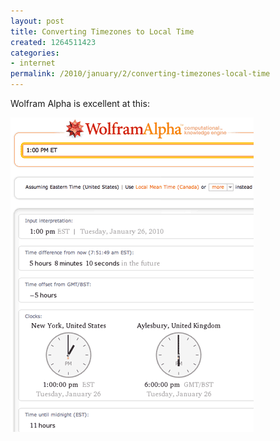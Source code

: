 ```yaml
---
layout: post
title: Converting Timezones to Local Time
created: 1264511423
categories:
- internet
permalink: /2010/january/2/converting-timezones-local-time
---
```

Wolfram Alpha is excellent at this:

<img alt="Wolfram Alpha" width="389" height="503" src="/images/wa.gif" />
